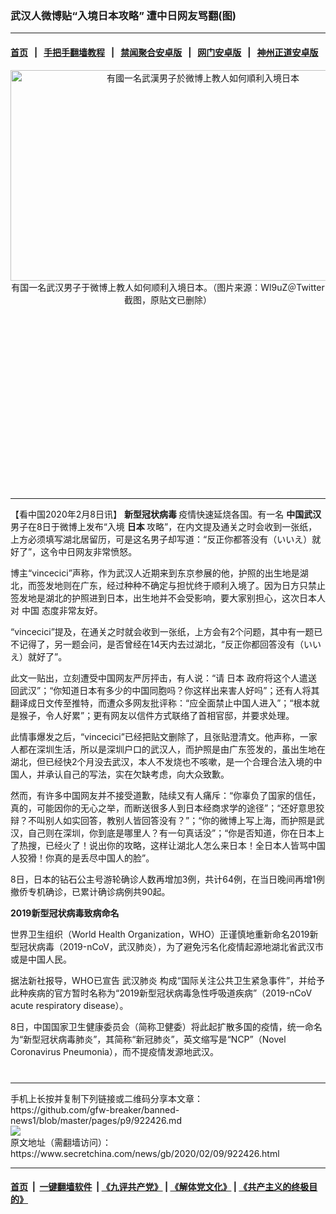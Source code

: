 ### 武汉人微博贴“入境日本攻略” 遭中日网友骂翻(图)
------------------------

#### [首页](https://github.com/gfw-breaker/banned-news1/blob/master/README.md) &nbsp;&nbsp;|&nbsp;&nbsp; [手把手翻墙教程](https://github.com/gfw-breaker/guides/wiki) &nbsp;&nbsp;|&nbsp;&nbsp; [禁闻聚合安卓版](https://github.com/gfw-breaker/bn-android) &nbsp;&nbsp;|&nbsp;&nbsp; [网门安卓版](https://github.com/oGate2/oGate) &nbsp;&nbsp;|&nbsp;&nbsp; [神州正道安卓版](https://github.com/SzzdOgate/update) 



<div class="article_right" style="fone-color:#000">
 <p style="text-align:center">
  <img alt="有國一名武漢男子於微博上教人如何順利入境日本" src="https://img3.secretchina.com/pic/2020/2-8/p2623201a432176700-ss.jpg" style="height:337px; width:600px"/>
  <br>
   有国一名武汉男子于微博上教人如何顺利入境日本。（图片来源：Wl9uZ＠Twitter截图，原贴文已删除）
   <span id="hideid" name="hideid" style="color:red;display:none;">
    <span href="https://www.secretchina.com">
    </span>
   </span>
  </br>
 </p>
 <div id="txt-mid1-t21-2017">
  <ins class="adsbygoogle" data-ad-client="ca-pub-1276641434651360" data-ad-slot="2451032099" style="display:inline-block;width:336px;height:280px">
  </ins>
  

---


  </div>
 </div>
 <p>
  【看中国2020年2月8日讯】
  <strong>
   <span href="https://www.secretchina.com/news/gb/tag/新型冠状病毒" target="_blank">
    新型冠状病毒
   </span>
  </strong>
  疫情快速延烧各国。有一名
  <strong>
   中国武汉
  </strong>
  男子在8日于微博上发布“入境
  <strong>
   日本
  </strong>
  攻略”，在内文提及通关之时会收到一张纸，上方必须填写湖北居留历，可是这名男子却写道：“反正你都答没有（いいえ）就好了”，这令中日网友非常愤怒。
  <span id="hideid" name="hideid" style="color:red;display:none;">
   <span href="https://www.secretchina.com">
   </span>
  </span>
 </p>
 <p>
  博主“vincecici”声称，作为武汉人近期来到东京参展的他，护照的出生地是湖北，而签发地则在广东，经过种种不确定与担忧终于顺利入境了。因为日方只禁止签发地是湖北的护照进到日本，出生地并不会受影响，要大家别担心，这次日本人对
  <span href="https://www.secretchina.com/news/gb/tag/中国" target="_blank">
   中国
  </span>
  态度非常友好。
 </p>
 <p>
  “vincecici”提及，在通关之时就会收到一张纸，上方会有2个问题，其中有一题已不记得了，另一题会问，是否曾经在14天内去过湖北，“反正你都回答没有（いいえ）就好了”。
 </p>
 <p>
  此文一贴出，立刻遭受中国网友严厉抨击，有人说：“请
  <span href="https://www.secretchina.com/news/gb/tag/日本" target="_blank">
   日本
  </span>
  政府将这个人遣送回武汉”；“你知道日本有多少的中国同胞吗？你这样出来害人好吗”；还有人将其翻译成日文传至推特，而遭众多网友批评称：“应全面禁止中国人进入”；“根本就是猴子，令人好累”；更有网友以信件方式联络了首相官邸，并要求处理。
 </p>
 <p>
  此情事爆发之后，“vincecici”已经把贴文删除了，且张贴澄清文。他声称，一家人都在深圳生活，所以是深圳户口的武汉人，而护照是由广东签发的，虽出生地在湖北，但已经快2个月没去武汉，本人不发烧也不咳嗽，是一个合理合法入境的中国人，并承认自己的写法，实在欠缺考虑，向大众致歉。
 </p>
 <p>
  然而，有许多中国网友并不接受道歉，陆续又有人痛斥：“你辜负了国家的信任，真的，可能因你的无心之举，而断送很多人到日本经商求学的途径”；“还好意思狡辩？不叫别人如实回答，教别人皆回答没有？”；“你的微博上写上海，而护照是武汉，自己则在深圳，你到底是哪里人？有一句真话没”；“你是否知道，你在日本上了热搜，已经火了！说出你的攻略，这样让湖北人怎么来日本！全日本人皆骂中国人狡猾！你真的是丢尽中国人的脸”。
 </p>
 <p>
  8日，日本的钻石公主号游轮确诊人数再增加3例，共计64例，在当日晚间再增1例撤侨专机确诊，已累计确诊病例共90起。
 </p>
 <p>
  <strong>
   2019新型冠状病毒致病命名
  </strong>
 </p>
 <p>
  世界卫生组织（World Health Organization，WHO）正谨慎地重新命名2019新型冠状病毒（2019-nCoV，武汉肺炎），为了避免污名化疫情起源地湖北省武汉市或是中国人民。
 </p>
 <p>
  据法新社报导，WHO已宣告
  <span href="https://www.secretchina.com/news/gb/tag/武汉肺炎" target="_blank">
   武汉肺炎
  </span>
  构成“国际关注公共卫生紧急事件”，并给予此种疾病的官方暂时名称为“2019新型冠状病毒急性呼吸道疾病”（2019-nCoV acute respiratory disease）。
 </p>
 <p>
  8日，中国国家卫生健康委员会（简称卫健委）将此起扩散多国的疫情，统一命名为“新型冠状病毒肺炎”，其简称“新冠肺炎”，英文缩写是“NCP”（Novel Coronavirus Pneumonia），而不提疫情发源地武汉。
  <center>
   <div>
    <div id="txt-mid2-t22-2017" style="display: block;  max-height: 351px;  overflow: hidden;">
     <div id="SC-21xxx">
     </div>
     <ins class="adsbygoogle" data-ad-client="ca-pub-1276641434651360" data-ad-format="auto" data-ad-slot="4301710469" data-full-width-responsive="true" style="display:block">
     </ins>
    </div>
   </div>
  </center>
  <div style="padding-top:12px;">
  </div>
 </p>
</div>

<hr/>
手机上长按并复制下列链接或二维码分享本文章：<br/>
https://github.com/gfw-breaker/banned-news1/blob/master/pages/p9/922426.md <br/>
<a href='https://github.com/gfw-breaker/banned-news1/blob/master/pages/p9/922426.md'><img src='https://github.com/gfw-breaker/banned-news1/blob/master/pages/p9/922426.md.png'/></a> <br/>
原文地址（需翻墙访问）：https://www.secretchina.com/news/gb/2020/02/09/922426.html


------------------------
#### [首页](https://github.com/gfw-breaker/banned-news1/blob/master/README.md) &nbsp;|&nbsp; [一键翻墙软件](https://github.com/gfw-breaker/nogfw/blob/master/README.md) &nbsp;| [《九评共产党》](https://github.com/gfw-breaker/9ping.md/blob/master/README.md#九评之一评共产党是什么) | [《解体党文化》](https://github.com/gfw-breaker/jtdwh.md/blob/master/README.md) | [《共产主义的终极目的》](https://github.com/gfw-breaker/gczydzjmd.md/blob/master/README.md)


<img src='http://gfw-breaker.win/banned-news/pages/p9/922426.md' width='0px' height='0px'/>